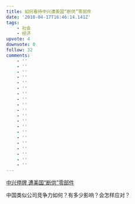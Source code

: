 ```yaml
---
title: 如何看待中兴遭美国“断供”零部件
date: '2018-04-17T16:46:14.141Z'
tags:
    - 社会
    - 经济
upvote: 4
downvote: 0
follow: 32
comments:
    - ''
    - ''
    - ''
    - ''
    - ''
    - ''
    - ''
    - ''
    - ''
    - ''
    - ''
    - ''
    - ''
    - ''
    - ''
    - ''
    - ''
    - ''
    - ''
    - ''
---
```


[中兴停牌 遭美国“断供”零部件](http://www.bbc.com/zhongwen/simp/business-43791678)

  
中国类似公司竞争力如何？有多少影响？会怎样应对？
